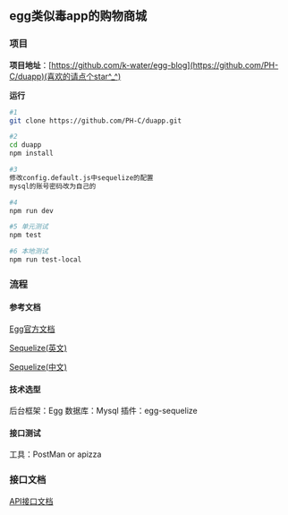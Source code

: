 ## egg类似毒app的购物商城


### 项目
**项目地址**：[https://github.com/k-water/egg-blog](https://github.com/PH-C/duapp)(喜欢的请点个star^_^)

**运行**

``` bash
#1
git clone https://github.com/PH-C/duapp.git

#2 
cd duapp
npm install

#3
修改config.default.js中sequelize的配置
mysql的账号密码改为自己的

#4
npm run dev

#5 单元测试
npm test

#6 本地测试
npm run test-local
```
### 流程

#### 参考文档
[Egg官方文档](eggjs.org/zh-cn/intro/)

[Sequelize(英文)](http://docs.sequelizejs.com/manual/installation/getting-started.html)

[Sequelize(中文)](https://github.com/demopark/sequelize-docs-Zh-CN)

#### 技术选型

后台框架：Egg
数据库：Mysql
插件：egg-sequelize
#### 接口测试

工具：PostMan or apizza


### 接口文档

[API接口文档](https://apizza.net/pro/#/project/b33052d4717b26b62c337570e40da50a/browse)
